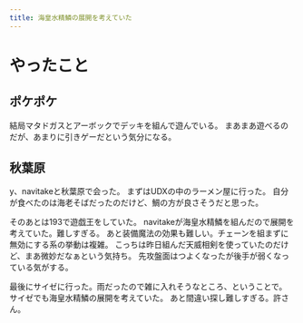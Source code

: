 ```yaml
---
title: 海皇水精鱗の展開を考えていた
---
```


# やったこと

## ポケポケ

結局マタドガスとアーボックでデッキを組んで遊んでいる。
まあまあ遊べるのだが、あまりに引きゲーだという気分になる。

## 秋葉原

y、navitakeと秋葉原で会った。
まずはUDXの中のラーメン屋に行った。
自分が食べたのは海老そばだったのだけど、鯛の方が良さそうだと思った。

そのあとは193で遊戯王をしていた。
navitakeが海皇水精鱗を組んだので展開を考えていた。難しすぎる。
あと装備魔法の効果も難しい。チェーンを組まずに無効にする系の挙動は複雑。
こっちは昨日組んだ天威相剣を使っていたのだけど、まあ微妙だなぁという気持ち。
先攻盤面はつよくなったが後手が弱くなっている気がする。

最後にサイゼに行った。雨だったので雑に入れそうなところ、ということで。
サイゼでも海皇水精鱗の展開を考えていた。
あと間違い探し難しすぎる。許さん。
